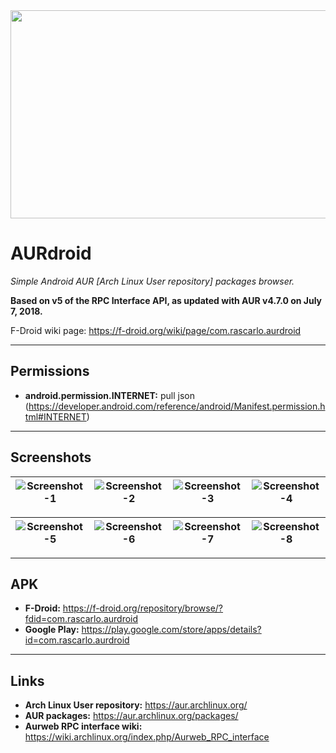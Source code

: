 <img src="fastlane/metadata/android/en-US/images/featureGraphic.png" width="640" height="333" />

# AURdroid

*Simple Android AUR [Arch Linux User repository] packages browser.*

**Based on v5 of the RPC Interface API, as updated with AUR v4.7.0 on July 7, 2018.**

F-Droid wiki page: <https://f-droid.org/wiki/page/com.rascarlo.aurdroid>

___

## Permissions

- **android.permission.INTERNET:** pull json (<https://developer.android.com/reference/android/Manifest.permission.html#INTERNET>)

___

## Screenshots

| <img src="fastlane/metadata/android/en-US/phoneScreenshots/01.png" alt="Screenshot-1" /> | <img src="fastlane/metadata/android/en-US/phoneScreenshots/02.png" alt="Screenshot-2"/> | <img src="fastlane/metadata/android/en-US/phoneScreenshots/03.png" alt="Screenshot-3"/> |<img src="fastlane/metadata/android/en-US/phoneScreenshots/04.png" alt="Screenshot-4"/> |
| --- | --- | --- | --- |

| <img src="fastlane/metadata/android/en-US/phoneScreenshots/05.png" alt="Screenshot-5" /> | <img src="fastlane/metadata/android/en-US/phoneScreenshots/06.png" alt="Screenshot-6"/> | <img src="fastlane/metadata/android/en-US/phoneScreenshots/07.png" alt="Screenshot-7"/> |<img src="fastlane/metadata/android/en-US/phoneScreenshots/08.png" alt="Screenshot-8"/> |
| --- | --- | --- | --- |


___

## APK

- **F-Droid:** <https://f-droid.org/repository/browse/?fdid=com.rascarlo.aurdroid>
- **Google Play:** <https://play.google.com/store/apps/details?id=com.rascarlo.aurdroid>

___

## Links

- **Arch Linux User repository:** <https://aur.archlinux.org/>
- **AUR packages:** <https://aur.archlinux.org/packages/>
- **Aurweb RPC interface wiki:** <https://wiki.archlinux.org/index.php/Aurweb_RPC_interface>
